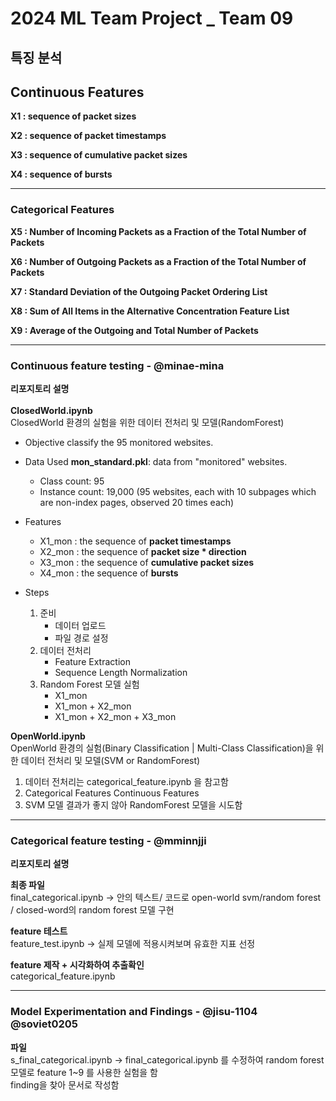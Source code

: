 # 2024 ML Team Project _ Team 09
## 특징 분석
## Continuous Features

**X1 : sequence of packet sizes**

**X2 : sequence of packet timestamps**

**X3 : sequence of cumulative packet sizes**

**X4 : sequence of bursts**

--------
### Categorical Features

**X5 : Number of Incoming Packets as a Fraction of the Total Number of Packets**

**X6 : Number of Outgoing Packets as a Fraction of the Total Number of Packets**

**X7 : Standard Deviation of the Outgoing Packet Ordering List**

**X8 : Sum of All Items in the Alternative Concentration Feature List**

**X9 : Average of the Outgoing and Total Number of Packets**

----------------------------------

### Continuous feature testing - @minae-mina

**리포지토리 설명** <br> <br>
**ClosedWorld.ipynb** <br>
ClosedWorld 환경의 실험을 위한 데이터 전처리 및 모델(RandomForest)
- Objective
  classify the 95 monitored websites.
- Data Used
  **mon_standard.pkl**: data from "monitored" websites.
   - Class count: 95
   - Instance count: 19,000 (95 websites, each with 10 subpages which are non-index pages, observed 20 times each)
- Features
  - X1_mon : the sequence of **packet timestamps**
  - X2_mon : the sequence of **packet size * direction**
  - X3_mon : the sequence of **cumulative packet sizes**
  - X4_mon : the sequence of **bursts**

- Steps
  1. 준비
      - 데이터 업로드
      - 파일 경로 설정
  2. 데이터 전처리
      - Feature Extraction
      - Sequence Length Normalization
  3. Random Forest 모델 실험
      - X1_mon
      - X1_mon + X2_mon
      - X1_mon + X2_mon + X3_mon
    
**OpenWorld.ipynb** <br>
OpenWorld 환경의 실험(Binary Classification | Multi-Class Classification)을 위한 데이터 전처리 및 모델(SVM or RandomForest)
1. 데이터 전처리는 categorical_feature.ipynb 을 참고함
2. Categorical Features Continuous Features
2. SVM 모델 결과가 좋지 않아 RandomForest 모델을 시도함
---------------

### Categorical feature testing - @mminnjji

**리포지토리 설명**

**최종 파일** <br>
final_categorical.ipynb → 안의 텍스트/ 코드로 open-world svm/random forest / closed-word의 random forest 모델 구현 

**feature 테스트** <br>
feature_test.ipynb → 실제 모델에 적용시켜보며 유효한 지표 선정

**feature 제작 + 시각화하여 추출확인** <br>
categorical_feature.ipynb

---------------


### Model Experimentation and Findings - @jisu-1104 @soviet0205

**파일** <br>
s_final_categorical.ipynb → final_categorical.ipynb 를 수정하여 random forest 모델로 feature 1~9 를 사용한 실험을 함 <br>
finding을 찾아 문서로 작성함
